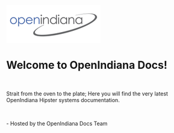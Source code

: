 <div class="jumbotron">
  <img src = "Openindiana.png">
  <h1>Welcome to OpenIndiana Docs!</h1>
  </br>
    <p>Strait from the oven to the plate; Here you will find the very latest OpenIndiana Hipster systems documentation.</p>
</br>
<p>- Hosted by the OpenIndiana Docs Team</p>
  </br>
</div>
